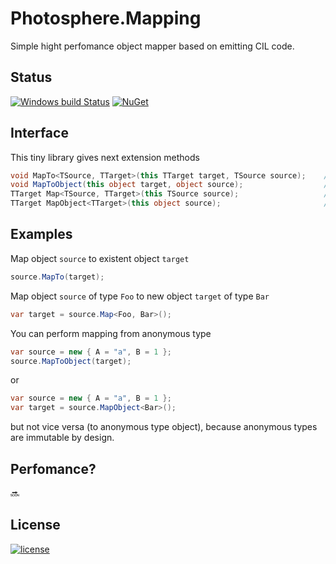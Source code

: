 # Photosphere.Mapping
Simple hight perfomance object mapper based on emitting CIL code.

## Status
[![Windows build Status](https://ci.appveyor.com/api/projects/status/github/sunloving/photosphere-mapping?retina=true&svg=true)](https://ci.appveyor.com/project/sunloving/photosphere-mapping)
[![NuGet](https://img.shields.io/nuget/v/Photosphere.Mapping.svg)](https://www.nuget.org/packages/Photosphere.Mapping/)

## Interface
This tiny library gives next extension methods
``` C#
void MapTo<TSource, TTarget>(this TTarget target, TSource source);    // Map from existent object to another one
void MapToObject(this object target, object source);                  // Map from existent object to another one
TTarget Map<TSource, TTarget>(this TSource source);                   // Map from existent object to new object
TTarget MapObject<TTarget>(this object source);                       // Map from existent object to new object
```

## Examples
Map object `source` to existent object `target`
``` C#
source.MapTo(target);
```
Map object `source` of type `Foo` to new object `target` of type `Bar`
``` C#
var target = source.Map<Foo, Bar>();
```
You can perform mapping from anonymous type
``` C#
var source = new { A = "a", B = 1 };
source.MapToObject(target);
```
or
``` C#
var source = new { A = "a", B = 1 };
var target = source.MapObject<Bar>();
```
but not vice versa (to anonymous type object), because anonymous types are immutable by design.

## Perfomance?
:soon:

## License
[![license](https://img.shields.io/github/license/mashape/apistatus.svg?maxAge=2592000)](https://github.com/sunloving/photosphere-mapping/blob/master/LICENSE)
